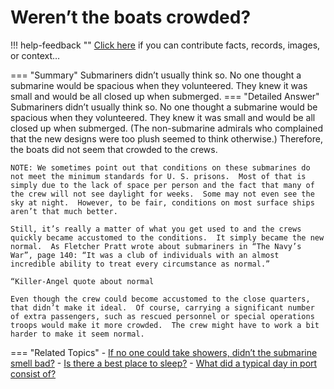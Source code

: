 # Weren’t the boats crowded?

!!! help-feedback ""
    <a href="/feedback/" data-feedback-link>Click here</a>
    if you can contribute facts, records, images, or context…

<a id="summary"></a>
=== "Summary"
    Submariners didn’t usually think so. No one thought a submarine would be spacious when they volunteered. They knew it was small and would be all closed up when submerged.
=== "Detailed Answer"
    Submariners didn’t usually think so.  No one thought a submarine would be spacious when they volunteered.  They knew it was small and would be all closed up when submerged.  (The non-submarine admirals who complained that the new designs were too plush seemed to think otherwise.)  Therefore, the boats did not seem that crowded to the crews.

    NOTE: We sometimes point out that conditions on these submarines do not meet the minimum standards for U. S. prisons.  Most of that is simply due to the lack of space per person and the fact that many of the crew will not see daylight for weeks.  Some may not even see the sky at night.  However, to be fair, conditions on most surface ships aren’t that much better.

    Still, it’s really a matter of what you get used to and the crews quickly became accustomed to the conditions.  It simply became the new normal.  As Fletcher Pratt wrote about submariners in “The Navy’s War”, page 140: “It was a club of individuals with an almost incredible ability to treat every circumstance as normal.”

    “Killer-Angel quote about normal

    Even though the crew could become accustomed to the close quarters, that didn’t make it ideal.  Of course, carrying a significant number of extra passengers, such as rescued personnel or special operations troops would make it more crowded.  The crew might have to work a bit harder to make it seem normal.
=== "Related Topics"
    - [If no one could take showers, didn’t the submarine smell bad?](./if-no-one-could-take-showers-didnt-the-submarine-smell-bad.md#summary)
    - [Is there a best place to sleep?](./is-there-a-best-place-to-sleep.md#summary)
    - [What did a typical day in port consist of?](./what-did-a-typical-day-in-port-consist-of.md#summary)